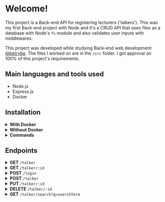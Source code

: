 # Welcome!

This project is a Back-end API for registering lecturers ('talkers'). This was my first Back-end project with Node and it's a CRUD API that uses files as a database with Node's `fs` module and also validates user inputs with middlewares.

This project was developed while studying Back-end web development [@betrybe](https://github.com/betrybe). The files I worked on are in the ```/src``` folder. I got approval on 100% of this project's requirements.

## Main languages and tools used

- Node.js
- Express.js
- Docker

## Installation

<details>
<summary><strong>With Docker</strong></summary>

- Start the `talker_manager` container with the `docker-compose up -d` command
- Access the container's terminal with `docker exec -it talker_manager bash`
- In the terminal, install the dependencies with `npm install`
- **All other node commands must be run inside the container**

</details>

<details>
<summary><strong>Without Docker</strong></summary>

- Install the dependencies with ``` npm install ``` (requires node on version 16)

</details>

<details>
<summary><strong>Commands</strong></summary>

- Run the app with `npm start` or `npm run dev` (live reload)
- To run the project's requirements tests, first start the app with `npm run dev`, then `npm test` for all tests or `npm test <test-name>` for a specific requirement (ex. `npm test 01`)
- Use `npm run restore` to restore the `src/talker.json` file to its original state

</details>

## Endpoints

<details>
<summary><strong>GET</strong> <code>/talker</code></summary>

<br />

- Returns an array with all the registered lecturers, or an empty array if there are no registers. 

<br />

- Example:

```json
[
  {
    "name": "Henrique Albuquerque",
    "age": 62,
    "id": 1,
    "talk": { "watchedAt": "23/10/2020", "rate": 5 }
  },
  {
    "name": "Heloísa Albuquerque",
    "age": 67,
    "id": 2,
    "talk": { "watchedAt": "23/10/2020", "rate": 5 }
  }
]
```

</details>

<details>
<summary><strong>GET</strong> <code>/talker/:id</code></summary>

<br />

- Returns the lecturer with the specified `id`. If there are no matches, returns status 404 with a message.

<br />

- Example of match:

```json
{
  "name": "Henrique Albuquerque",
  "age": 62,
  "id": 1,
  "talk": { "watchedAt": "23/10/2020", "rate": 5 }
}
```

- Example of no match:

```json
{
  "message": "Pessoa palestrante não encontrada"
}
```

</details>

<details>
<summary><strong>POST</strong> <code>/login</code></summary>

<br />

- Returns a random 16 character token required to access some of the endpoints. In the request body, the user must inform an email and password.

<br />

- Example request body:

```json
{
  "email": "email@email.com",
  "password": "123456"
}
```

- Example of returned token:

```json
{
  "token": "7mqaVRXJSp886CGr"
}
```

</details>

<details>
<summary><strong>POST</strong> <code>/talker</code></summary>

<br />

- **Requires token in the request header under `authorization`**  
- Adds a new lecturer and returns it with the respective id.

<br />

- Example request body:

```json
{
  "name": "Danielle Santos",
  "age": 56,
  "talk": {
    "watchedAt": "22/10/2019",
    "rate": 5
  }
}
```

- Example of return:

```json
{
  "id": 1,
  "name": "Danielle Santos",
  "age": 56,
  "talk": {
    "watchedAt": "22/10/2019",
    "rate": 5
  }
}
```

</details>

<details>
<summary><strong>PUT</strong> <code>/talker/:id</code></summary>

<br />

- **Requires token in the request header under `authorization`**  
- Updates a lecturer and returns it with the respective id. 

<br />

- Example request body:

```json
{
  "name": "Danielle Santos",
  "age": 56,
  "talk": {
    "watchedAt": "22/10/2019",
    "rate": 5
  }
}
```

- Example of return:

```json
{
  "id": 1,
  "name": "Danielle Santos",
  "age": 56,
  "talk": {
    "watchedAt": "22/10/2019",
    "rate": 5
  }
}
```

</details>

<details>
<summary><strong>DELETE</strong> <code>/talker/:id</code></summary>

<br />

- **Requires token in the request header under `authorization`**  
- Deletes a lecturer and returns status 204.

</details>

<details>
<summary><strong>GET</strong> <code>/talker/search?q=searchTerm</code></summary>

<br />

- **Requires token in the request header under `authorization`**  
- Returns an array of lecturers whose names matches the request search term. If there are no matches, returns an empty array. If the search term is empty, returns an array with all registered lecturers.

<br />

- Example of match:

```
/search?q=Da
```

```json
[
  {
    "id": 1,
    "name": "Danielle Santos",
    "age": 56,
    "talk": {
      "watchedAt": "22/10/2019",
      "rate": 5,
    },
  }
]
```

</details>
